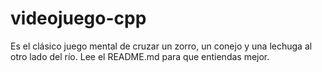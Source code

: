 # videojuego-cpp
Es el clásico juego mental de cruzar un zorro, un conejo y una lechuga al otro lado del río. Lee el README.md para que entiendas mejor.
